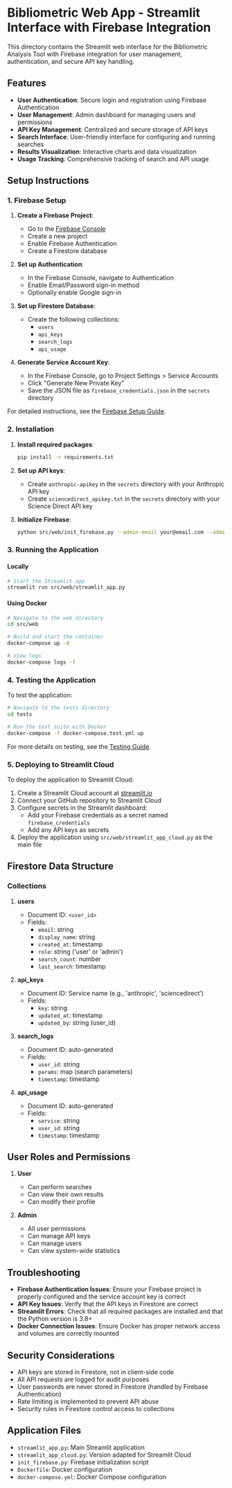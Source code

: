 # Bibliometric Web App - Streamlit Interface with Firebase Integration

This directory contains the Streamlit web interface for the Bibliometric Analysis Tool with Firebase integration for user management, authentication, and secure API key handling.

## Features

- **User Authentication**: Secure login and registration using Firebase Authentication
- **User Management**: Admin dashboard for managing users and permissions
- **API Key Management**: Centralized and secure storage of API keys
- **Search Interface**: User-friendly interface for configuring and running searches
- **Results Visualization**: Interactive charts and data visualization
- **Usage Tracking**: Comprehensive tracking of search and API usage

## Setup Instructions

### 1. Firebase Setup

1. **Create a Firebase Project**:
   - Go to the [Firebase Console](https://console.firebase.google.com/)
   - Create a new project
   - Enable Firebase Authentication
   - Create a Firestore database

2. **Set up Authentication**:
   - In the Firebase Console, navigate to Authentication
   - Enable Email/Password sign-in method
   - Optionally enable Google sign-in

3. **Set up Firestore Database**:
   - Create the following collections:
     - `users`
     - `api_keys`
     - `search_logs`
     - `api_usage`

4. **Generate Service Account Key**:
   - In the Firebase Console, go to Project Settings > Service Accounts
   - Click "Generate New Private Key"
   - Save the JSON file as `firebase_credentials.json` in the `secrets` directory

For detailed instructions, see the [Firebase Setup Guide](../../docs/guides/firebase_setup.md).

### 2. Installation

1. **Install required packages**:
   ```bash
   pip install -r requirements.txt
   ```

2. **Set up API keys**:
   - Create `anthropic-apikey` in the `secrets` directory with your Anthropic API key
   - Create `sciencedirect_apikey.txt` in the `secrets` directory with your Science Direct API key

3. **Initialize Firebase**:
   ```bash
   python src/web/init_firebase.py --admin-email your@email.com --admin-password your-password --admin-name "Your Name"
   ```

### 3. Running the Application

#### Locally

```bash
# Start the Streamlit app
streamlit run src/web/streamlit_app.py
```

#### Using Docker

```bash
# Navigate to the web directory
cd src/web

# Build and start the container
docker-compose up -d

# View logs
docker-compose logs -f
```

### 4. Testing the Application

To test the application:

```bash
# Navigate to the tests directory
cd tests

# Run the test suite with Docker
docker-compose -f docker-compose.test.yml up
```

For more details on testing, see the [Testing Guide](../../tests/README.md).

### 5. Deploying to Streamlit Cloud

To deploy the application to Streamlit Cloud:

1. Create a Streamlit Cloud account at [streamlit.io](https://streamlit.io)
2. Connect your GitHub repository to Streamlit Cloud
3. Configure secrets in the Streamlit dashboard:
   - Add your Firebase credentials as a secret named `firebase_credentials`
   - Add any API keys as secrets
4. Deploy the application using `src/web/streamlit_app_cloud.py` as the main file

## Firestore Data Structure

### Collections

1. **users**
   - Document ID: `<user_id>`
   - Fields:
     - `email`: string
     - `display_name`: string
     - `created_at`: timestamp
     - `role`: string ('user' or 'admin')
     - `search_count`: number
     - `last_search`: timestamp

2. **api_keys**
   - Document ID: Service name (e.g., 'anthropic', 'sciencedirect')
   - Fields:
     - `key`: string
     - `updated_at`: timestamp
     - `updated_by`: string (user_id)

3. **search_logs**
   - Document ID: auto-generated
   - Fields:
     - `user_id`: string
     - `params`: map (search parameters)
     - `timestamp`: timestamp

4. **api_usage**
   - Document ID: auto-generated
   - Fields:
     - `service`: string
     - `user_id`: string
     - `timestamp`: timestamp

## User Roles and Permissions

1. **User**
   - Can perform searches
   - Can view their own results
   - Can modify their profile

2. **Admin**
   - All user permissions
   - Can manage API keys
   - Can manage users
   - Can view system-wide statistics

## Troubleshooting

- **Firebase Authentication Issues**: Ensure your Firebase project is properly configured and the service account key is correct
- **API Key Issues**: Verify that the API keys in Firestore are correct
- **Streamlit Errors**: Check that all required packages are installed and that the Python version is 3.8+
- **Docker Connection Issues**: Ensure Docker has proper network access and volumes are correctly mounted

## Security Considerations

- API keys are stored in Firestore, not in client-side code
- All API requests are logged for audit purposes
- User passwords are never stored in Firestore (handled by Firebase Authentication)
- Rate limiting is implemented to prevent API abuse
- Security rules in Firestore control access to collections

## Application Files

- `streamlit_app.py`: Main Streamlit application
- `streamlit_app_cloud.py`: Version adapted for Streamlit Cloud
- `init_firebase.py`: Firebase initialization script
- `Dockerfile`: Docker configuration
- `docker-compose.yml`: Docker Compose configuration